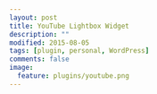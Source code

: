 ```yaml
---
layout: post
title: YouTube Lightbox Widget
description: ""
modified: 2015-08-05
tags: [plugin, personal, WordPress]
comments: false
image:
  feature: plugins/youtube.png
---
```

